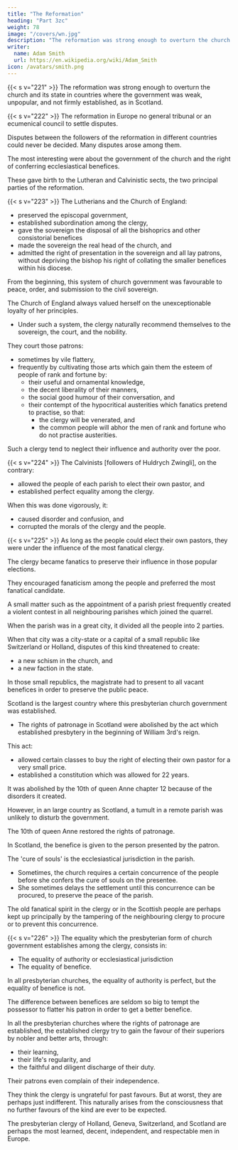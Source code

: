 ```yaml
---
title: "The Reformation"
heading: "Part 3zc"
weight: 78
image: "/covers/wn.jpg"
description: "The reformation was strong enough to overturn the church and its state where it was weak"
writer:
  name: Adam Smith
  url: https://en.wikipedia.org/wiki/Adam_Smith
icon: /avatars/smith.png
---
```




{{< s v="221" >}} The reformation was strong enough to overturn the church and its state<!--  which supported the church --> in countries where the government was weak, unpopular, and not firmly established, as in Scotland. 



{{< s v="222" >}} The reformation in Europe no general tribunal <!-- like that of the court of Rome --> or an ecumenical council to settle disputes.

Disputes between the followers of the reformation in different countries could never be decided.
Many disputes arose among them.

The most interesting were about the government of the church and the right of conferring ecclesiastical benefices.

These gave birth to the Lutheran and Calvinistic sects, the two principal parties of the reformation.



{{< s v="223" >}} The Lutherians and the Church of England:
- preserved the episcopal government,
- established subordination among the clergy,
- gave the sovereign the disposal of all the bishoprics and other consistorial benefices
- made the sovereign the real head of the church, and
- admitted the right of presentation in the sovereign and all lay patrons, without depriving the bishop his right of collating the smaller benefices within his diocese.

From the beginning, this system of church government was favourable to peace, order, and submission to the civil sovereign.

The Church of England always valued herself on the unexceptionable loyalty of her principles.
- Under such a system, the clergy naturally recommend themselves to the sovereign, the court, and the nobility.

They court those patrons:
- sometimes by vile flattery,
- frequently by cultivating those arts which gain them the esteem of people of rank and fortune by: 
  - their useful and ornamental knowledge,
  - the decent liberality of their manners,
  - the social good humour of their conversation, and
  - their contempt of the hypocritical austerities which fanatics pretend to practise, so that:
    - the clergy will be venerated, and
	- the common people will abhor the men of rank and fortune who do not practise austerities.

Such a clergy tend to neglect their influence and authority over the poor.

<!-- They are listened to, esteemed, and respected by their superiors.
But before their inferiors, they are frequently incapable of effectively defending their own moderate doctrines against the attacks of the most ignorant enthusiast. -->


{{< s v="224" >}} The Calvinists [followers of Huldrych Zwingli], on the contrary:
- allowed the people of each parish to elect their own pastor, and
- established perfect equality among the clergy.

When this was done vigorously, it:
- caused disorder and confusion, and
- corrupted the morals of the clergy and the people.

<!-- This produced perfectly agreeable effects. -->


{{< s v="225" >}} As long as the people could elect their own pastors, they were under the influence of the most fanatical clergy.

The clergy became fanatics to preserve their influence in those popular elections.

They encouraged fanaticism among the people and preferred the most fanatical candidate.

A small matter such as the appointment of a parish priest frequently created a violent contest in all neighbouring parishes which joined the quarrel.

When the parish was in a great city, it divided all the people into 2 parties.

When that city was a city-state or a capital of a small republic like Switzerland or Holland, disputes of this kind threatened to create:
- a new schism in the church, and
- a new faction in the state.

In those small republics, the magistrate had to present to all vacant benefices in order to preserve the public peace.

Scotland is the largest country where this presbyterian church government was established.
- The rights of patronage in Scotland were abolished by the act which established presbytery in the beginning of William 3rd's reign.

This act:
- allowed certain classes to buy the right of electing their own pastor for a very small price.
- established a constitution which was allowed for 22 years.

It was abolished by the 10th of queen Anne chapter 12 because of the disorders it created.

However, in an large country as Scotland, a tumult in a remote parish was unlikely to disturb the government.

The 10th of queen Anne restored the rights of patronage.

In Scotland, the benefice is given to the person presented by the patron.

The 'cure of souls' is the ecclesiastical jurisdiction in the parish.
- Sometimes, the church requires a certain concurrence of the people before she confers the cure of souls on the presentee.
- She sometimes delays the settlement until this concurrence can be procured, to preserve the peace of the parish.

The old fanatical spirit in the clergy or in the Scottish people are perhaps kept up principally by the tampering of the neighbouring clergy to procure or to prevent this concurrence.


{{< s v="226" >}} The equality which the presbyterian form of church government establishes among the clergy, consists in:
- The equality of authority or ecclesiastical jurisdiction
- The equality of benefice.

In all presbyterian churches, the equality of authority is perfect, but the equality of benefice is not.

The difference between benefices are seldom so big to tempt the possessor to flatter his patron in order to get a better benefice.

In all the presbyterian churches where the rights of patronage are established, the established clergy try to gain the favour of their superiors by nobler and better arts, through:
- their learning,
- their life's regularity, and
- the faithful and diligent discharge of their duty.

Their patrons even complain of their independence.

They think the clergy is ungrateful for past favours.
But at worst, they are perhaps just indifferent.
This naturally arises from the consciousness that no further favours of the kind are ever to be expected.

The presbyterian clergy of Holland, Geneva, Switzerland, and Scotland are perhaps the most learned, decent, independent, and respectable men in Europe.
